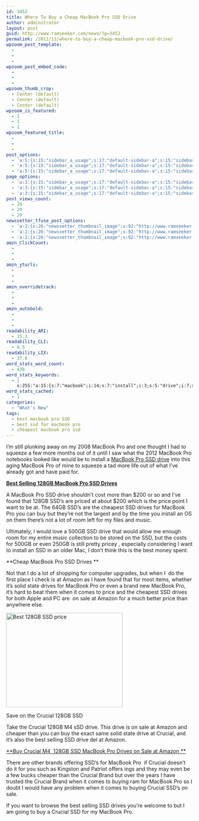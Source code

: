 ```yaml
---
id: 3452
title: Where To Buy a Cheap MacBook Pro SSD Drive
author: adminstrator
layout: post
guid: http://www.ramseeker.com/news/?p=3452
permalink: /2011/11/where-to-buy-a-cheap-macbook-pro-ssd-drive/
wpzoom_post_template:
  - 
  - 
  - 
wpzoom_post_embed_code:
  - 
  - 
  - 
wpzoom_thumb_crop:
  - Center (default)
  - Center (default)
  - Center (default)
wpzoom_is_featured:
  - 1
  - 1
  - 1
wpzoom_featured_title:
  - 
  - 
  - 
post_options:
  - 'a:5:{s:15:"sidebar_a_usage";s:17:"default-sidebar-a";s:15:"sidebar_b_usage";s:17:"default-sidebar-b";s:9:"hwa_usage";s:17:"default-headerbar";s:8:"ad_above";s:0:"";s:8:"ad_below";s:0:"";}'
  - 'a:5:{s:15:"sidebar_a_usage";s:17:"default-sidebar-a";s:15:"sidebar_b_usage";s:17:"default-sidebar-b";s:9:"hwa_usage";s:17:"default-headerbar";s:8:"ad_above";s:0:"";s:8:"ad_below";s:0:"";}'
  - 'a:5:{s:15:"sidebar_a_usage";s:17:"default-sidebar-a";s:15:"sidebar_b_usage";s:17:"default-sidebar-b";s:9:"hwa_usage";s:17:"default-headerbar";s:8:"ad_above";s:0:"";s:8:"ad_below";s:0:"";}'
page_options:
  - 'a:3:{s:15:"sidebar_a_usage";s:17:"default-sidebar-a";s:15:"sidebar_b_usage";s:17:"default-sidebar-b";s:9:"hwa_usage";s:17:"default-headerbar";}'
  - 'a:3:{s:15:"sidebar_a_usage";s:17:"default-sidebar-a";s:15:"sidebar_b_usage";s:17:"default-sidebar-b";s:9:"hwa_usage";s:17:"default-headerbar";}'
  - 'a:3:{s:15:"sidebar_a_usage";s:17:"default-sidebar-a";s:15:"sidebar_b_usage";s:17:"default-sidebar-b";s:9:"hwa_usage";s:17:"default-headerbar";}'
post_views_count:
  - 29
  - 29
  - 29
newssetter_tfuse_post_options:
  - 'a:2:{s:26:"newssetter_thumbnail_image";s:92:"http://www.ramseeker.com/wp-content/uploads/2011/11/Screen-Shot-2011-11-09-at-7.42.39-AM.png";s:24:"newssetter_disable_image";s:4:"true";}'
  - 'a:2:{s:26:"newssetter_thumbnail_image";s:92:"http://www.ramseeker.com/wp-content/uploads/2011/11/Screen-Shot-2011-11-09-at-7.42.39-AM.png";s:24:"newssetter_disable_image";s:4:"true";}'
  - 'a:2:{s:26:"newssetter_thumbnail_image";s:92:"http://www.ramseeker.com/wp-content/uploads/2011/11/Screen-Shot-2011-11-09-at-7.42.39-AM.png";s:24:"newssetter_disable_image";s:4:"true";}'
amzn_ClickCount:
  - 
  - 
  - 
amzn_yturls:
  - 
  - 
  - 
amzn_overridetrack:
  - 
  - 
  - 
amzn_autobold:
  - 
  - 
  - 
readability_ARI:
  - 15.3
readability_CLI:
  - 6.5
readability_LIX:
  - 37.6
word_stats_word_count:
  - 438
word_stats_keywords:
  - |
    s:255:"a:15:{s:7:"macbook";i:14;s:7:"install";i:3;s:5:"drive";i:7;s:4:"best";i:4;s:7:"selling";i:3;s:5:"128gb";i:5;s:6:"drives";i:7;s:5:"ssd's";i:4;s:5:"price";i:3;s:4:"want";i:3;s:6:"amazon";i:5;s:5:"brand";i:3;s:5:"comes";i:3;s:4:"sale";i:4;s:7:"crucial";i:9;}";
word_stats_cached:
  - 1
categories:
  - "What's New"
tags:
  - best macbook pro SSD
  - best ssd for macbook pro
  - cheapest macbook pro ssd
---
```

<div style="float: right; margin-right: 5px;">
</div>

<div style="float: right; margin-right: 5px;">
</div>

<div style="float: right; margin-right: 5px;">
</div>

I&#8217;m still plunking away on my 2008 MacBook Pro and one thought I had to squeeze a few more months out of it until I saw what the 2012 MacBook Pro notebooks looked like would be to install a [MacBook Pro SSD drive][1] into this aging MacBook Pro of mine to squeeze a tad more life out of what I&#8217;ve already got and have paid for.

[**Best Selling 128GB MacBook Pro SSD Drives**][2]

A MacBook Pro SSD drive shouldn&#8217;t cost more than $200 or so and I&#8217;ve found that 128GB SSD&#8217;s are priced at about $200 which is the price point I want to be at. The 64GB SSD&#8217;s are the cheapest SSD drives for MacBook Pro you can buy but they&#8217;re not the largest and by the time you install an OS on them there&#8217;s not a lot of room left for my files and music.

Ultimately, I would love a 500GB SSD drive that would allow me enough room for my entire music collection to be stored on the SSD, but the costs for 500GB or even 250GB is still pretty pricey , especially considering I want to install an SSD in an older Mac, I don&#8217;t think this is the best money spent.

**Cheap MacBook Pro SSD Drives **

Not that I do a lot of shopping for computer upgrades, but when I  do the first place I check is at Amazon as I have found that for most items, whether it&#8217;s solid state drives for MacBook Pro or even a brand new MacBook Pro, it&#8217;s hard to beat them when it comes to price and the cheapest SSD drives for both Apple and PC are  on sale at Amazon for a much better price than anywhere else.

<div id="attachment_3453" style="width: 324px" class="wp-caption alignleft">
  <a href="http://www.amazon.com/gp/product/B005ZGK0PE/ref=as_li_ss_tl?ie=UTF8&tag=ramseeker-20&linkCode=as2&camp=217145&creative=399373&creativeASIN=B005ZGK0PE"><img class="size-full wp-image-3453 " title="Crucial 128GB SSD on sale" src="http://www.ramseeker.com/wp-content/uploads/2011/11/Screen-Shot-2011-11-09-at-7.42.39-AM.png" alt="Best 128GB SSD price" width="314" height="255" /></a>
  
  <p class="wp-caption-text">
    Save on the Crucial 128GB SSD
  </p>
</div>

Take the Crucial 128GB M4 sSD drive. This drive is on sale at Amazon and cheaper than you can buy the exact same solid state drive at Crucial, and it&#8217;s also the best selling SSD drive del at Amazon.

[**Buy Crucial M4  128GB SSD MacBook Pro Drives on Sale at Amazon **][3]

There are other brands offering SSD&#8217;s for MacBook Pro  if Crucial doesn&#8217;t do it for you such as Kingston and Patriot offers ings and they may even be a few bucks cheaper than the Crucial Brand but over the years I have trusted the Crucial Brand when it comes to buying ram for MacBook Pro so I doubt I would have any problem when it comes to buying Crucial SSD&#8217;s on sale.

If you want to browse the best selling SSD drives you&#8217;re welcome to but I am going to buy a Crucial SSD for my MacBook Pro.

&nbsp;

&nbsp;

&nbsp;

&nbsp;

&nbsp;

&nbsp;

 [1]: http://www.ramseeker.com/best-ssd-hard-drives-for-2011/ "Best SSD Hard Drives for 2011"
 [2]: http://www.amazon.com/s?ie=UTF8&scn=1292116011&redirect=true&ref_=sr_nr_scat_1292116011_ln&keywords=128gb%20ssd&qid=1320842528&h=5c632c17c045e9718b59da33e302f786025351d7&rh=n%3A1292116011%2Ck%3A128gb%20ssd&_encoding=UTF8&tag=ramseeker-20&linkCode=ur2&camp=1789&creative=390957
 [3]: http://www.amazon.com/gp/product/B005ZGK0PE/ref=as_li_ss_tl?ie=UTF8&tag=ramseeker-20&linkCode=as2&camp=217145&creative=399373&creativeASIN=B005ZGK0PE